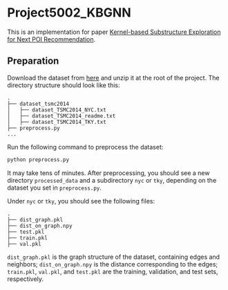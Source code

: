 # Project5002_KBGNN

This is an implementation for paper [Kernel-based Substructure Exploration for Next POI Recommendation](https://arxiv.org/abs/2210.03969).

## Preparation

Download the dataset from [here](https://sites.google.com/site/yangdingqi/home/foursquare-dataset) and unzip it at the root of the project. The directory structure should look like this:

```
.
├── dataset_tsmc2014
│   ├── dataset_TSMC2014_NYC.txt
│   ├── dataset_TSMC2014_readme.txt
│   ├── dataset_TSMC2014_TKY.txt
├── preprocess.py
...
```

Run the following command to preprocess the dataset:

```bash
python preprocess.py
```

It may take tens of minutes. After preprocessing, you should see a new directory `processed_data` and a subdirectory `nyc` or `tky`, depending on the dataset you set in `preprocess.py`.

Under `nyc` or `tky`, you should see the following files:

```
.
├── dist_graph.pkl
├── dist_on_graph.npy
├── test.pkl
├── train.pkl
├── val.pkl
```

`dist_graph.pkl` is the graph structure of the dataset, containing edges and neighbors; `dist_on_graph.npy` is the distance corresponding to the edges; `train.pkl`, `val.pkl`, and `test.pkl` are the training, validation, and test sets, respectively.
